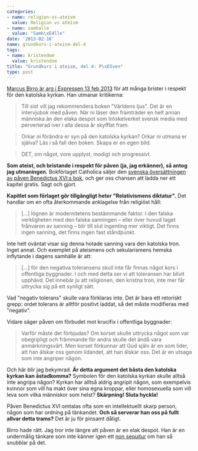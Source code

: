```yaml
---
categories:
- name: religion-vs-ateism
  value: Religion vs ateism
- name: samhalle
  value: "Samh\xE4lle"
date: '2013-02-16'
name: grundkurs-i-ateism-del-4
tags:
- name: kristendom
  value: kristendom
title: "Grundkurs i ateism, del 4: P\xE5ven"
type: post
---
```

[Marcus Birro är arg i Expressen 13 feb 2013](http://www.expressen.se/kronikorer/marcus-birro/birro-sverige-alskar-att-skita-ner-allt-heligt/) för att många brister i respekt för den katolska kyrkan. Han utmanar kritikerna:

> Till sist vill jag rekommendera boken "Världens ljus". Det är en intervjubok med påven. När ni läser den framträder en helt annan människa än den elaka despot som tröskelverket svensk media med perverterad iver i alla dessa år skyfflat fram.

> Orkar ni förändra er syn på den katolska kyrkan? Orkar ni utmana er själva? Läs i så fall den boken. Skapa er en egen bild.

> DET, om något, vore upplyst, modigt och progressivt.

**Som ateist, och bristande i respekt för påven (ja, jag erkänner), så antog jag utmaningen.** Bokförlaget Catholica säljer den [svenska översättningen av påven Benedictus XVI:s bok](http://www.catholica.se/Visa_detaljer.asp?BokID=231), och ger oss chansen att ladda ner ett kapitel gratis. Sagt och gjort.

**Kapitlet som förlaget gör tillgängligt heter "Relativismens diktatur".** Det handlar om en ofta återkommande anklagelse från religiöst håll:

> [...] lögnen är modernitetens bestämmande faktor. I den falska verkligheten med den falska sanningen – eller över huvud taget frånvaron av sanning – blir till slut ingenting mer viktigt. Det finns ingen sanning, det finns ingen fast ståndpunkt.

Inte helt oväntat visar sig denna hotade sanning vara den katolska tron. Inget annat. Och exemplet på ateismens och sekularismens hemska inflytande i dagens samhälle är att:

> [...] för den negativa toleransens skull inte får finnas något kors i offentliga byggnader. I och med detta ser vi att toleransen har blivit upphävd. Det innebär ju att religionen, den kristna tron, inte mer får uttrycka sig på ett synligt sätt.

Vad "negativ tolerans" skulle vara förklaras inte. Det är bara ett retoriskt grepp: ordet tolerans är alltför positivt laddat, så det måste modifieras med "negativ".

Vidare säger påven om förbudet mot krucifix i offentliga byggnader:

> Varför måste det förbjudas? Om korset skulle uttrycka något som var obegripligt och främmande för andra skulle det ändå vara anmärkningsvärt. Men korset förkunnar att Gud själv är en som lider, att han älskar oss genom lidandet, att han älskar oss. Det är en utsaga som inte angriper någon.

Och här blir jag bekymrad. **Är detta argument det bästa den katolska kyrkan kan åstadkomma?** Symbolen för den katolska kyrkan skulle alltså inte angripa någon? Kyrkan har alltså aldrig angripit någon, som exempelvis kvinnor som vill ha makt över sina egna kroppar, eller homosexuella som vill leva som vilka människor som helst? **Skärpning! Sluta hyckla!**

Påven Benedictus XVI omtalas ofta som en intellektuellt skarp person, någon som har ordning på tänkandet. **Och så serverar han oss på fullt allvar detta trams?** Det är ju för pinsamt dåligt.

Birro hade rätt. Jag tror inte längre att påven är en elak despot. Han är en undermålig tänkare som inte känner igen ett [non sequitur](http://sv.wikipedia.org/wiki/Non_sequitur) om han så snubblar på det.

